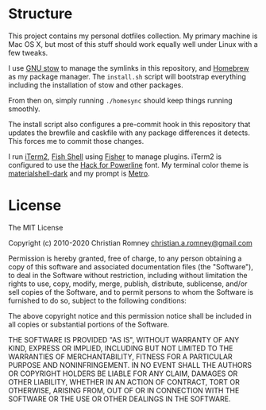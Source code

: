 Structure
=========

This project contains my personal dotfiles collection. My primary machine is Mac
OS X, but most of this stuff should work equally well under Linux with a few
tweaks.

I use [GNU stow](https://www.gnu.org/software/stow/) to manage the symlinks in
this repository, and [Homebrew](https://brew.sh/) as my package manager. The
`install.sh` script will bootstrap everything including the installation of stow
and other packages.

From then on, simply running `./homesync` should keep things running smoothly.

The install script also configures a pre-commit hook in this repository that
updates the brewfile and caskfile with any package differences it detects. This
forces me to commit those changes.

I run [iTerm2](https://www.iterm2.com/), [Fish Shell](https://fishshell.com/)
using [Fisher](https://github.com/jorgebucaran/fisher) to manage plugins. iTerm2
is configured to use the [Hack for
Powerline](https://github.com/powerline/fonts/tree/master/Hack) font. My
terminal color theme is
[materialshell-dark](https://github.com/carloscuesta/materialshell) and my
prompt is [Metro](https://github.com/fishpkg/fish-prompt-metro).


License
=======

The MIT License

Copyright (c) 2010-2020 Christian Romney <christian.a.romney@gmail.com>

Permission is hereby granted, free of charge, to any person obtaining a copy
of this software and associated documentation files (the "Software"), to deal
in the Software without restriction, including without limitation the rights
to use, copy, modify, merge, publish, distribute, sublicense, and/or sell
copies of the Software, and to permit persons to whom the Software is
furnished to do so, subject to the following conditions:

The above copyright notice and this permission notice shall be included in
all copies or substantial portions of the Software.

THE SOFTWARE IS PROVIDED "AS IS", WITHOUT WARRANTY OF ANY KIND, EXPRESS OR
IMPLIED, INCLUDING BUT NOT LIMITED TO THE WARRANTIES OF MERCHANTABILITY,
FITNESS FOR A PARTICULAR PURPOSE AND NONINFRINGEMENT. IN NO EVENT SHALL THE
AUTHORS OR COPYRIGHT HOLDERS BE LIABLE FOR ANY CLAIM, DAMAGES OR OTHER
LIABILITY, WHETHER IN AN ACTION OF CONTRACT, TORT OR OTHERWISE, ARISING FROM,
OUT OF OR IN CONNECTION WITH THE SOFTWARE OR THE USE OR OTHER DEALINGS IN
THE SOFTWARE.
